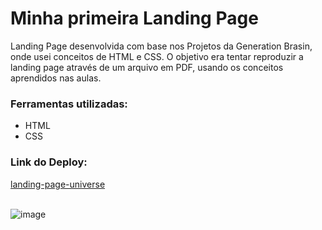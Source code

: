 <h1>Minha primeira Landing Page</h1>
<p>Landing Page desenvolvida com base nos Projetos da Generation Brasin, onde usei conceitos de HTML e CSS. O objetivo era tentar reproduzir a landing page através de um arquivo em PDF, usando os conceitos aprendidos nas aulas.</p>

<h3>Ferramentas utilizadas:</h3>

<ul>
  <li>HTML</li>
  <li>CSS</li>
</ul>

<h3>Link do Deploy:</h3> <a href="https://vercel.com/msemanakas-projects/landing-page-universe">landing-page-universe</a> <br>

<br>

![image](https://github.com/msemanaka/landing_page/assets/156385428/0cc51f95-02bb-4cfd-8e30-85925fe72277)
